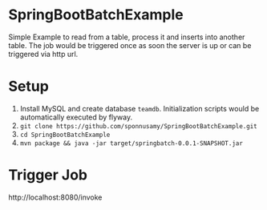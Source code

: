 # SpringBootBatchExample

Simple Example to read from a table, process it and inserts into another table. The job would be triggered once as soon the server is up or can be triggered via http url.

# Setup

1. Install MySQL and create database `teamdb`. Initialization scripts would be automatically executed by flyway.
2. `git clone https://github.com/sponnusamy/SpringBootBatchExample.git`
3. `cd SpringBootBatchExample`
4. `mvn package && java -jar target/springbatch-0.0.1-SNAPSHOT.jar`

# Trigger Job 
http://localhost:8080/invoke

